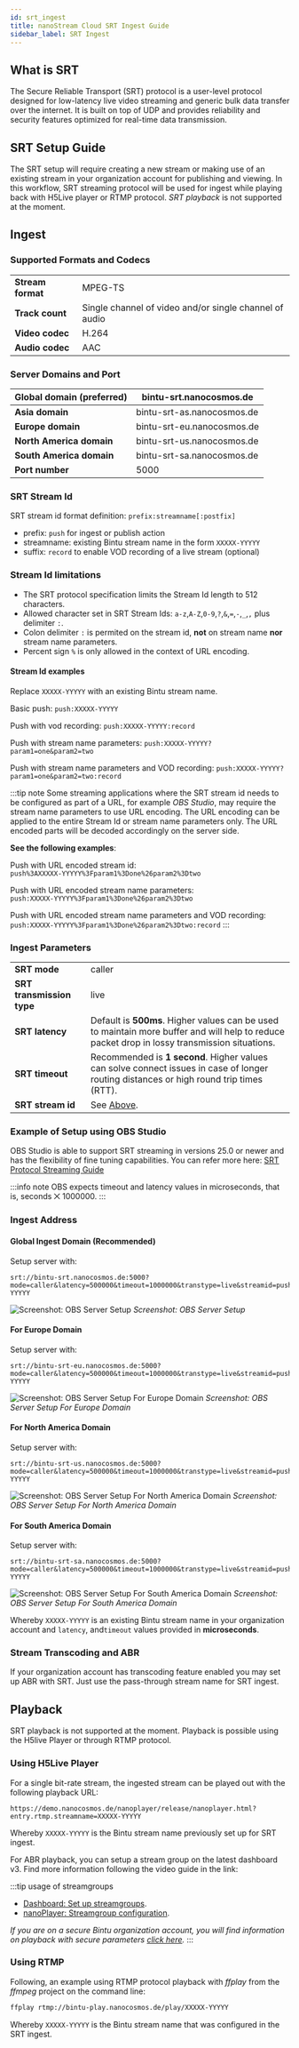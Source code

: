 ```yaml
---
id: srt_ingest
title: nanoStream Cloud SRT Ingest Guide
sidebar_label: SRT Ingest
---
```


## What is SRT

The Secure Reliable Transport (SRT) protocol is a user-level protocol designed for low-latency live video streaming and generic bulk data transfer over the internet. It is built on top of UDP and provides reliability and security features optimized for real-time data transmission.

## SRT Setup Guide

The SRT setup will require creating a new stream or making use of an existing stream in your organization account for publishing and viewing. In this workflow, SRT streaming protocol will be used for ingest while playing back with H5Live player or RTMP protocol. *SRT playback* is not supported at the moment.

## Ingest

### Supported Formats and Codecs

|                   |                                                        |
|-------------------|--------------------------------------------------------|
| **Stream format** | MPEG-TS                                                |
| **Track count**   | Single channel of video and/or single channel of audio |
| **Video codec**   | H.264                                                  |
| **Audio codec**   | AAC                                                    |

### Server Domains and Port

| Global domain (preferred) | bintu-srt.nanocosmos.de    |
|---------------------------|----------------------------|
| **Asia domain**           | bintu-srt-as.nanocosmos.de |
| **Europe domain**         | bintu-srt-eu.nanocosmos.de |
| **North America domain**  | bintu-srt-us.nanocosmos.de |
| **South America domain**  | bintu-srt-sa.nanocosmos.de |
| **Port number**           | 5000                       |

### SRT Stream Id

SRT stream id format definition: `prefix:streamname[:postfix]`
- prefix: `push` for ingest or publish action
- streamname: existing Bintu stream name in the form `XXXXX-YYYYY`
- suffix: `record` to enable VOD recording of a live stream (optional)

### Stream Id limitations

 - The SRT protocol specification limits the Stream Id length to 512 characters.
 - Allowed character set in SRT Stream Ids: `a-z`,`A-Z`,`0-9`,`?`,`&`,`=`,`-`,`_`,`,` plus delimiter `:`. 
 - Colon delimiter `:` is permited on the stream id, **not** on stream name **nor** stream name parameters. 
 - Percent sign `%` is only allowed in the context of URL encoding.

#### Stream Id examples

Replace `XXXXX-YYYYY` with an existing Bintu stream name.

Basic push: `push:XXXXX-YYYYY`

Push with vod recording: `push:XXXXX-YYYYY:record`

Push with stream name parameters: `push:XXXXX-YYYYY?param1=one&param2=two`

Push with stream name parameters and VOD recording: `push:XXXXX-YYYYY?param1=one&param2=two:record`

:::tip note
Some streaming applications where the SRT stream id needs to be configured as part of a URL, for example _OBS Studio_, may require the stream name parameters to use URL encoding.
The URL encoding can be applied to the entire Stream Id or stream name parameters only.
The URL encoded parts will be decoded accordingly on the server side.

**See the following examples**:

Push with URL encoded stream id: <br/>
`push%3AXXXXX-YYYYY%3Fparam1%3Done%26param2%3Dtwo`

Push with URL encoded stream name parameters: <br/>
`push:XXXXX-YYYYY%3Fparam1%3Done%26param2%3Dtwo`

Push with URL encoded stream name parameters and VOD recording:<br/>
`push:XXXXX-YYYYY%3Fparam1%3Done%26param2%3Dtwo:record`
:::

### Ingest Parameters

|                           |                                                                                                                                               |
|---------------------------|-----------------------------------------------------------------------------------------------------------------------------------------------|
| **SRT mode**              | caller                                                                                                                                        |
| **SRT transmission type** | live                                                                                                                                          |
| **SRT latency**           | Default is **500ms**. Higher values can be used to maintain more buffer and will help to reduce packet drop in lossy transmission situations. |
| **SRT timeout**           | Recommended is **1 second**. Higher values can solve connect issues in case of longer routing distances or high round trip times (RTT).       |
| **SRT stream id**         | See [Above](#srt-stream-id).                                                                                                                  |

### Example of Setup using OBS Studio

OBS Studio is able to support SRT streaming in versions 25.0 or newer and has the flexibility of fine tuning capabilities.
You can refer more here: [SRT Protocol Streaming Guide](https://obsproject.com/de/kb/srt-protocol-streaming-guide#stream-with-srt. "OBS SRT Protocol Streaming Guide")

:::info note
OBS expects timeout and latency values in microseconds, that is, seconds ⨉ 1000000.
:::

### Ingest Address

#### Global Ingest Domain (Recommended)

Setup server with:
```http
srt://bintu-srt.nanocosmos.de:5000?mode=caller&latency=500000&timeout=1000000&transtype=live&streamid=push:XXXXX-YYYYY
```

![Screenshot: OBS Server Setup](../assets/cloud/obs-srt.png)
*Screenshot: OBS Server Setup*

#### For Europe Domain

Setup server with:
```http
srt://bintu-srt-eu.nanocosmos.de:5000?mode=caller&latency=500000&timeout=1000000&transtype=live&streamid=push:XXXXX-YYYYY
```

![Screenshot: OBS Server Setup For Europe Domain](../assets/cloud/obs-srt-eu.png)
*Screenshot: OBS Server Setup For Europe Domain*

#### For North America Domain

Setup server with:
```http
srt://bintu-srt-us.nanocosmos.de:5000?mode=caller&latency=500000&timeout=1000000&transtype=live&streamid=push:XXXXX-YYYYY
```

![Screenshot: OBS Server Setup For North America Domain](../assets/cloud/obs-srt-us.png)
*Screenshot: OBS Server Setup For North America Domain*

#### For South America Domain

Setup server with:
```http
srt://bintu-srt-sa.nanocosmos.de:5000?mode=caller&latency=500000&timeout=1000000&transtype=live&streamid=push:XXXXX-YYYYY
```

![Screenshot: OBS Server Setup For South America Domain](../assets/cloud/obs-srt-sa.png)
*Screenshot: OBS Server Setup For South America Domain*


Whereby `XXXXX-YYYYY` is an existing Bintu stream name in your organization account and `latency`, and`timeout` values provided in **microseconds**.

### Stream Transcoding and ABR

If your organization account has transcoding feature enabled you may set up ABR with SRT. Just use the pass-through stream name for SRT ingest.

## Playback

SRT playback is not supported at the moment.
Playback is possible using the H5live Player or through RTMP protocol.

### Using H5Live Player

For a single bit-rate stream, the ingested stream can be played out with the following playback URL: 

```http
https://demo.nanocosmos.de/nanoplayer/release/nanoplayer.html?entry.rtmp.streamname=XXXXX-YYYYY
```

Whereby `XXXXX-YYYYY` is the Bintu stream name previously set up for SRT ingest.

For ABR playback, you can setup a stream group on the latest dashboard v3.
Find more information following the video guide in the link: 

:::tip usage of streamgroups
- [Dashboard: Set up streamgroups](../dashboard/start_streaming).
- [nanoPlayer: Streamgroup configuration](../nanoplayer/nanoplayer_feature_stream_group_configuration).

*If you are on a secure Bintu organization account, you will find information on playback with secure parameters [click here](../nanoplayer/nanoplayer_token_security).*
:::

### Using RTMP

Following, an example using RTMP protocol playback with _ffplay_ from the _ffmpeg_ project on the command line:

```sh
ffplay rtmp://bintu-play.nanocosmos.de/play/XXXXX-YYYYY
```
Whereby `XXXXX-YYYYY` is the Bintu stream name that was configured in the SRT ingest.
